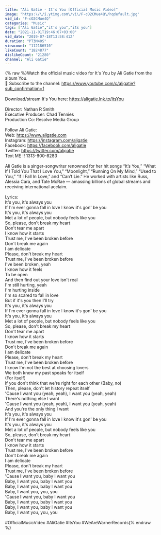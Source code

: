 ```yaml
---
title: "Ali Gatie - It's You [Official Music Video]"
image: "https:\/\/i.ytimg.com\/vi\/F-cO2CMue4Q\/hqdefault.jpg"
vid_id: "F-cO2CMue4Q"
categories: "Music"
tags: ["Ali Gatie","it's you","its you"]
date: "2021-11-01T19:46:07+03:00"
vid_date: "2019-07-18T13:58:41Z"
duration: "PT3M40S"
viewcount: "112186510"
likeCount: "1824877"
dislikeCount: "21280"
channel: "Ali Gatie"
---
```

{% raw %}Watch the official music video for It's You by Ali Gatie from the album You.<br />🔔 Subscribe to the channel: <a rel="nofollow" target="blank" href="https://www.youtube.com/c/aligatie?sub_confirmation=1">https://www.youtube.com/c/aligatie?sub_confirmation=1</a><br /><br />Download/stream It's You here: <a rel="nofollow" target="blank" href="https://aligatie.lnk.to/ItsYou">https://aligatie.lnk.to/ItsYou</a><br /><br />Director: Nathan R Smith<br />Executive Producer: Chad Tennies<br />Production Co: Resolve Media Group<br /><br />Follow Ali Gatie:<br />Web: <a rel="nofollow" target="blank" href="https://www.aligatie.com">https://www.aligatie.com</a><br />Instagram: <a rel="nofollow" target="blank" href="https://instagram.com/aligatie">https://instagram.com/aligatie</a><br />Facebook: <a rel="nofollow" target="blank" href="https://facebook.com/aligatie">https://facebook.com/aligatie</a><br />Twitter: <a rel="nofollow" target="blank" href="https://twitter.com/aligatie">https://twitter.com/aligatie</a><br />Text ME !! 1313-800-8283<br /><br />Ali Gatie is a singer-songwriter renowned for her hit songs “It’s You,” “What If I Told You That I Love You,” “Moonlight,” “Running On My Mind,” “Used to You,” “If I Fall In Love,” and “Can’t Lie.” He worked with artists like Russ, Alessia Cara, and Tate McRae — amassing billions of global streams and receiving international acclaim.<br /><br />Lyrics:<br />It's you, it's always you<br />If I'm ever gonna fall in love I know it's gon' be you<br />It's you, it's always you<br />Met a lot of people, but nobody feels like you<br />So, please, don't break my heart<br />Don't tear me apart<br />I know how it starts<br />Trust me, I've been broken before<br />Don't break me again<br />I am delicate<br />Please, don't break my heart<br />Trust me, I've been broken before<br />I've been broken, yeah<br />I know how it feels<br />To be open<br />And then find out your love isn't real<br />I'm still hurting, yeah<br />I'm hurting inside<br />I'm so scared to fall in love<br />But if it's you then I'll try<br />It's you, it's always you<br />If I'm ever gonna fall in love I know it's gon' be you<br />It's you, it's always you<br />Met a lot of people, but nobody feels like you<br />So, please, don't break my heart<br />Don't tear me apart<br />I know how it starts<br />Trust me, I've been broken before<br />Don't break me again<br />I am delicate<br />Please, don't break my heart<br />Trust me, I've been broken before<br />I know I'm not the best at choosing lovers<br />We both know my past speaks for itself<br />(For itself)<br />If you don't think that we're right for each other (Baby, no)<br />Then, please, don't let history repeat itself<br />'Cause I want you (yeah, yeah), I want you (yeah, yeah)<br />There's nothing else I want<br />'Cause I want you (yeah, yeah), I want you (yeah, yeah)<br />And you're the only thing I want<br />It's you, it's always you<br />If I'm ever gonna fall in love I know it's gon' be you<br />It's you, it's always you<br />Met a lot of people, but nobody feels like you<br />So, please, don't break my heart<br />Don't tear me apart<br />I know how it starts<br />Trust me, I've been broken before<br />Don't break me again<br />I am delicate<br />Please, don't break my heart<br />Trust me, I've been broken before<br />'Cause I want you, baby I want you<br />Baby, I want you, baby I want you<br />Baby, I want you, baby I want you<br />Baby, I want you, you, you<br />'Cause I want you, baby I want you<br />Baby, I want you, baby I want you<br />Baby, I want you, baby I want you<br />Baby, I want you, you, you<br /><br />#OfficialMusicVideo #AliGatie #ItsYou #WeAreWarnerRecords{% endraw %}
